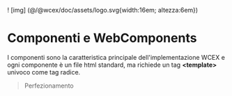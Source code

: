 <!--DESC: {icon:{name:"explore"},id:7} -->

! [img] (@/@wcex/doc/assets/logo.svg{width:16em; altezza:6em})

# Componenti e WebComponents

I componenti sono la caratteristica principale dell'implementazione WCEX e ogni componente è un file html standard, ma richiede un tag **\<template\>** univoco come tag radice.

> Perfezionamento
